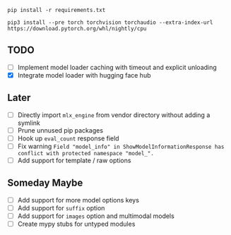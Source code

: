 ```
pip install -r requirements.txt

pip3 install --pre torch torchvision torchaudio --extra-index-url https://download.pytorch.org/whl/nightly/cpu
```

## TODO

- [ ] Implement model loader caching with timeout and explicit unloading
- [x] Integrate model loader with hugging face hub

## Later

- [ ] Directly import `mlx_engine` from vendor directory without adding a symlink
- [ ] Prune unnused pip packages
- [ ] Hook up `eval_count` response field
- [ ] Fix warning `Field "model_info" in ShowModelInformationResponse has conflict with protected namespace "model_".`
- [ ] Add support for template / raw options

## Someday Maybe

- [ ] Add support for more model options keys
- [ ] Add support for `suffix` option
- [ ] Add support for `images` option and multimodal models
- [ ] Create mypy stubs for untyped modules
